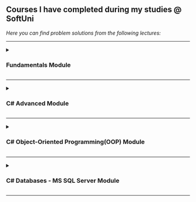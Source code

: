 <h2>Courses I have completed during my studies @ SoftUni</h2>
<em> Here you can find problem solutions from the following lectures:</em>

***
 <details>
 <summary><h3>Fundamentals Module</summary>

1. [**Basic Syntax, Conditional Statements and Loops**](https://github.com/jvalkovv/SoftUniCSharpCourses/tree/main/C%23%20Fundamentals/1.%20Basic%20Syntax)
2. [**Data Types and Variables**](https://github.com/jvalkovv/SoftUniCSharpCourses/tree/main/C%23%20Fundamentals/2.%20Data%20Types%20and%20Variables)
3. [**Arrays**](https://github.com/jvalkovv/SoftUniCSharpCourses/tree/main/C%23%20Fundamentals/3.%20Arrays)
4. [**Methods**](https://github.com/jvalkovv/SoftUniCSharpCourses/tree/main/C%23%20Fundamentals/4.%20Methods)
5. [**Lists**](https://github.com/jvalkovv/SoftUniCSharpCourses/tree/main/C%23%20Fundamentals/5.%20List)
6. [**Objects and Classes**](https://github.com/jvalkovv/SoftUniCSharpCourses/tree/main/C%23%20Fundamentals/6.%20Objects%20and%20Classes)
7. [**Associative Arrays**](https://github.com/jvalkovv/SoftUniCSharpCourses/tree/main/C%23%20Fundamentals/7.%20Associative%20Arrays)
8. [**Text Processing**](https://github.com/jvalkovv/SoftUniCSharpCourses/tree/main/C%23%20Fundamentals/8.%20Text%20Processing)
9. [**Regular Expressions**](https://github.com/jvalkovv/SoftUniCSharpCourses/tree/main/C%23%20Fundamentals/9.%20Regular%20Expressions)

  </details>
  
***
 <details>
 <summary><h3>C# Advanced Module</summary>
 
 1. [**Stacks and Queues - Labs and Exercises**](https://github.com/jvalkovv/SoftUniCSharpCourses/tree/main/C%23%20Advanced/1.%20Stacks%20and%20Queues)
 
  </details>
  
***
 <details>
 <summary><h3>C# Object-Oriented Programming(OOP) Module</summary>
 
 
 1. [**Inheritance - Labs and Exercises**](https://github.com/jvalkovv/SoftUniCSharpCourses/tree/main/C%23%20OOP/01.Inheritance)
 2. [**Encapsulation - Labs and Exercises**](https://github.com/jvalkovv/SoftUniCSharpCourses/tree/main/C%23%20OOP/02.Encapsulation)
 3. [**Interfaces and Abstraction - Labs and Exercise**](https://github.com/jvalkovv/SoftUniCSharpCourses/tree/main/C%23%20OOP/03.Interfaces%20and%20Abstraction)
 4. [**Polymorphism - Labs and Exercises**](https://github.com/jvalkovv/SoftUniCSharpCourses/tree/main/C%23%20OOP/04.Polymorphism)
 5. [**Exceptions and Error Handling - Lab**](https://github.com/jvalkovv/SoftUniCSharpCourses/tree/main/C%23%20OOP/05.Exceptions%20and%20Error%20Handling)
 6. [**Reflection and Attributes - Labs and Exercise**](https://github.com/jvalkovv/SoftUniCSharpCourses/tree/main/C%23%20OOP/06.Reflection%20and%20Attributes)
 7. [**Unit Testing - Labs and Exercises**](https://github.com/jvalkovv/SoftUniCSharpCourses/tree/main/C%23%20OOP/07.Unit%20Testing)
 
 </details>
    
***
 <details>
 <summary><h3> C# Databases - MS SQL Server Module</summary>
 
 1. [**Databases Introduction**](https://github.com/jvalkovv/SoftUniCSharpCourses/tree/main/C%23%20Databases-%20MSSQL%20Server/1.%20Databases%20Introduction)
 2. [**Create, Read, Update and Delete(CRUD)**](https://github.com/jvalkovv/SoftUniCSharpCourses/tree/main/C%23%20Databases-%20MSSQL%20Server/2.%20CRUD%20-%20Exercises)
 3. [**Table Relations**](https://github.com/jvalkovv/SoftUniCSharpCourses/tree/main/C%23%20Databases-%20MSSQL%20Server/3.%20Table%20Relations%20-%20Exercises)
 4. [**Built-in Functions**](https://github.com/jvalkovv/SoftUniCSharpCourses/tree/main/C%23%20Databases-%20MSSQL%20Server/4.%20Built-in%20Functions)
 5. [**Subqueries and Joins**](https://github.com/jvalkovv/SoftUniCSharpCourses/tree/main/C%23%20Databases-%20MSSQL%20Server/5.%20Subqueries%20and%20Joins)
 6. [**Indices and Data Aggregation**](https://github.com/jvalkovv/SoftUniCSharpCourses/tree/main/C%23%20Databases-%20MSSQL%20Server/6.%20Indices%20and%20Data%20Aggregation)
    </details>
    
    ***
